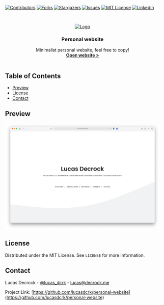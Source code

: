 [![Contributors][contributors-shield]][contributors-url]
[![Forks][forks-shield]][forks-url]
[![Stargazers][stars-shield]][stars-url]
[![Issues][issues-shield]][issues-url]
[![MIT License][license-shield]][license-url]
[![LinkedIn][linkedin-shield]][linkedin-url]



<!-- PROJECT LOGO -->
<br />
<p align="center">
  <a href="https://github.com/lucasdcrk/personal-website">
    <img src="favicon/favicon-128.png" alt="Logo" width="80" height="80">
  </a>

  <h3 align="center">Personal website</h3>

  <p align="center">
    Minimalist personal website, feel free to copy!
    <br />
    <a href="https://lucas.decrock.me" target="_black"><strong>Open website »</strong></a>
    <br />
    <br />
  </p>
</p>



<!-- TABLE OF CONTENTS -->
## Table of Contents

* [Preview](#preview)
* [License](#license)
* [Contact](#contact)



<!-- Preview -->
## Preview

[![Website preview][product-screenshot]](https://lucas.decrock.me)




<!-- LICENSE -->
## License

Distributed under the MIT License. See `LICENSE` for more information.



<!-- CONTACT -->
## Contact

Lucas Decrock - [@lucas_dcrk](https://twitter.com/lucas_dcrk) - lucas@decrock.me

Project Link: [https://github.com/lucasdcrk/personal-website](https://github.com/lucasdcrk/personal-website)





<!-- MARKDOWN LINKS & IMAGES -->
<!-- https://www.markdownguide.org/basic-syntax/#reference-style-links -->
[contributors-shield]: https://img.shields.io/github/contributors/lucasdcrk/personal-website.svg?style=flat-square
[contributors-url]: https://github.com/lucasdcrk/personal-website/graphs/contributors
[forks-shield]: https://img.shields.io/github/forks/lucasdcrk/personal-website.svg?style=flat-square
[forks-url]: https://github.com/lucasdcrk/personal-website/network/members
[stars-shield]: https://img.shields.io/github/stars/lucasdcrk/personal-website.svg?style=flat-square
[stars-url]: https://github.com/lucasdcrk/personal-website/stargazers
[issues-shield]: https://img.shields.io/github/issues/lucasdcrk/personal-website.svg?style=flat-square
[issues-url]: https://github.com/lucasdcrk/personal-website/issues
[license-shield]: https://img.shields.io/github/license/lucasdcrk/personal-website.svg?style=flat-square
[license-url]: https://github.com/lucasdcrk/personal-website/blob/master/LICENSE.txt
[linkedin-shield]: https://img.shields.io/badge/-LinkedIn-black.svg?style=flat-square&logo=linkedin&colorB=555
[linkedin-url]: https://linkedin.com/in/lucasdecrock
[product-screenshot]: img/preview.png